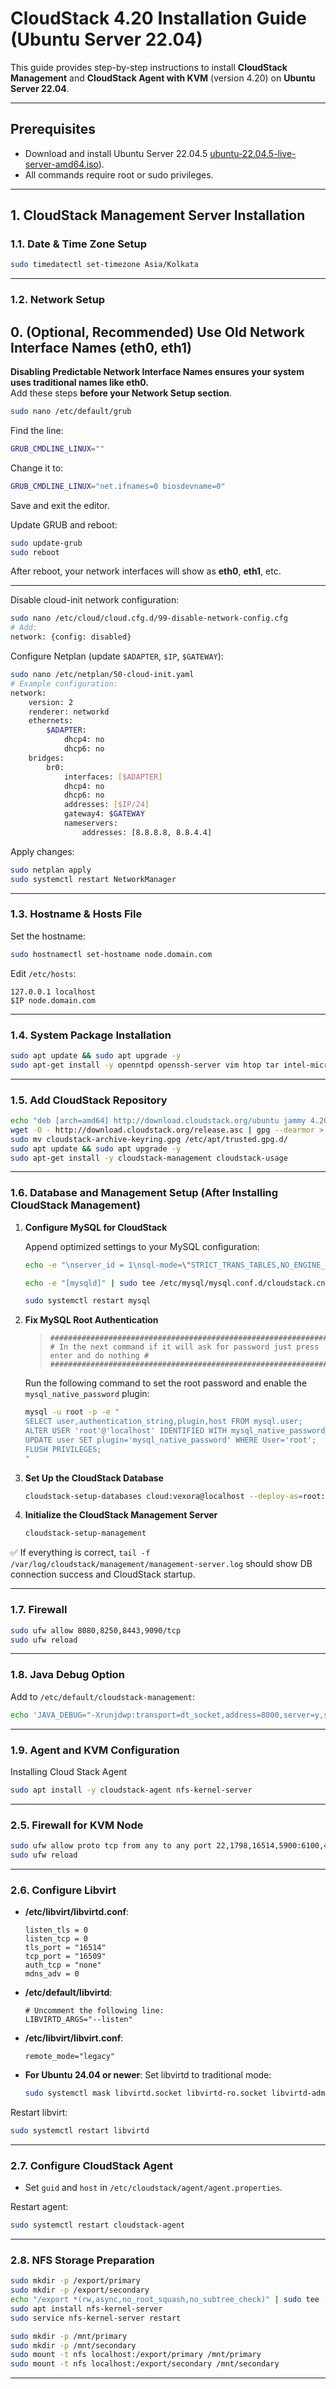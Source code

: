 # CloudStack 4.20 Installation Guide (Ubuntu Server 22.04)

This guide provides step-by-step instructions to install **CloudStack Management** and **CloudStack Agent with KVM** (version 4.20) on **Ubuntu Server 22.04**.

***

## Prerequisites

- Download and install Ubuntu Server 22.04.5 [ubuntu-22.04.5-live-server-amd64.iso](https://releases.ubuntu.com/jammy/ubuntu-22.04.5-live-server-amd64.iso)).
- All commands require root or sudo privileges.

***

## 1. CloudStack Management Server Installation

### 1.1. Date & Time Zone Setup

```sh
sudo timedatectl set-timezone Asia/Kolkata
```

***

### 1.2. Network Setup

## 0. (Optional, Recommended) Use Old Network Interface Names (eth0, eth1)

**Disabling Predictable Network Interface Names ensures your system uses traditional names like eth0.**  
Add these steps **before your Network Setup section**.

```sh
sudo nano /etc/default/grub
```

Find the line:

```sh
GRUB_CMDLINE_LINUX=""
```

Change it to:

```sh
GRUB_CMDLINE_LINUX="net.ifnames=0 biosdevname=0"
```

Save and exit the editor.

Update GRUB and reboot:

```sh
sudo update-grub
sudo reboot
```

After reboot, your network interfaces will show as **eth0**, **eth1**, etc.

***

Disable cloud-init network configuration:

```sh
sudo nano /etc/cloud/cloud.cfg.d/99-disable-network-config.cfg
# Add:
network: {config: disabled}
```

Configure Netplan (update `$ADAPTER`, `$IP`, `$GATEWAY`):

```sh
sudo nano /etc/netplan/50-cloud-init.yaml
# Example configuration:
network:
    version: 2
    renderer: networkd
    ethernets:
        $ADAPTER:
            dhcp4: no
            dhcp6: no
    bridges:
        br0:
            interfaces: [$ADAPTER]
            dhcp4: no
            dhcp6: no
            addresses: [$IP/24]
            gateway4: $GATEWAY
            nameservers:
                addresses: [8.8.8.8, 8.8.4.4]
```

Apply changes:

```sh
sudo netplan apply
sudo systemctl restart NetworkManager
```

***

### 1.3. Hostname & Hosts File

Set the hostname:

```sh
sudo hostnamectl set-hostname node.domain.com
```

Edit `/etc/hosts`:

```
127.0.0.1 localhost
$IP node.domain.com
```

***

### 1.4. System Package Installation

```sh
sudo apt update && sudo apt upgrade -y
sudo apt-get install -y openntpd openssh-server vim htop tar intel-microcode bridge-utils mysql-server
```

***

### 1.5. Add CloudStack Repository

```sh
echo "deb [arch=amd64] http://download.cloudstack.org/ubuntu jammy 4.20" | sudo tee /etc/apt/sources.list.d/cloudstack.list
wget -O - http://download.cloudstack.org/release.asc | gpg --dearmor > cloudstack-archive-keyring.gpg
sudo mv cloudstack-archive-keyring.gpg /etc/apt/trusted.gpg.d/
sudo apt update && sudo apt upgrade -y
sudo apt-get install -y cloudstack-management cloudstack-usage
```

***

### 1.6. Database and Management Setup (After Installing CloudStack Management)

1. **Configure MySQL for CloudStack**

   Append optimized settings to your MySQL configuration:

   ```sh
   echo -e "\nserver_id = 1\nsql-mode=\"STRICT_TRANS_TABLES,NO_ENGINE_SUBSTITUTION,ERROR_FOR_DIVISION_BY_ZERO,NO_ZERO_DATE,NO_ZERO_IN_DATE,NO_ENGINE_SUBSTITUTION\"\ninnodb_rollback_on_timeout=1\ninnodb_lock_wait_timeout=600\nmax_connections=1000\nlog-bin=mysql-bin\nbinlog-format = 'ROW'" | sudo tee -a /etc/mysql/mysql.conf.d/mysqld.cnf

   echo -e "[mysqld]" | sudo tee /etc/mysql/mysql.conf.d/cloudstack.cnf

   sudo systemctl restart mysql
   ```

2. **Fix MySQL Root Authentication**

   > ```
   > ###################################################################################
   > # In the next command if it will ask for password just press enter and do nothing #
   > ###################################################################################
   > ```

   Run the following command to set the root password and enable the `mysql_native_password` plugin:

   ```sh
   mysql -u root -p -e "
   SELECT user,authentication_string,plugin,host FROM mysql.user;
   ALTER USER 'root'@'localhost' IDENTIFIED WITH mysql_native_password BY 'vexora';
   UPDATE user SET plugin='mysql_native_password' WHERE User='root';
   FLUSH PRIVILEGES;
   "
   ```

3. **Set Up the CloudStack Database**

   ```sh
   cloudstack-setup-databases cloud:vexora@localhost --deploy-as=root:vexora
   ```

4. **Initialize the CloudStack Management Server**

   ```sh
   cloudstack-setup-management
   ```

✅ If everything is correct, ```tail -f /var/log/cloudstack/management/management-server.log``` should show DB connection success and CloudStack startup.
***

### 1.7. Firewall

```sh
sudo ufw allow 8080,8250,8443,9090/tcp
sudo ufw reload
```

***

### 1.8. Java Debug Option

Add to `/etc/default/cloudstack-management`:

```sh
echo 'JAVA_DEBUG="-Xrunjdwp:transport=dt_socket,address=8000,server=y,suspend=n"' | sudo tee -a /etc/default/cloudstack-management
```

***

### 1.9. Agent and KVM Configuration

Installing Cloud Stack Agent

```sh
sudo apt install -y cloudstack-agent nfs-kernel-server
```

***

### 2.5. Firewall for KVM Node

```sh
sudo ufw allow proto tcp from any to any port 22,1798,16514,5900:6100,49152:49216
sudo ufw reload
```

***

### 2.6. Configure Libvirt

- **/etc/libvirt/libvirtd.conf**:

  ```
  listen_tls = 0
  listen_tcp = 0
  tls_port = "16514"
  tcp_port = "16509"
  auth_tcp = "none"
  mdns_adv = 0
  ```

- **/etc/default/libvirtd**:

  ```
  # Uncomment the following line:
  LIBVIRTD_ARGS="--listen"
  ```

- **/etc/libvirt/libvirt.conf**:

  ```
  remote_mode="legacy"
  ```

- **For Ubuntu 24.04 or newer**: Set libvirtd to traditional mode:
  ```sh
  sudo systemctl mask libvirtd.socket libvirtd-ro.socket libvirtd-admin.socket libvirtd-tls.socket libvirtd-tcp.socket
  ```

Restart libvirt:

```sh
sudo systemctl restart libvirtd
```

***

### 2.7. Configure CloudStack Agent

- Set `guid` and `host` in `/etc/cloudstack/agent/agent.properties`.

Restart agent:

```sh
sudo systemctl restart cloudstack-agent
```

***

### 2.8. NFS Storage Preparation

```sh
sudo mkdir -p /export/primary
sudo mkdir -p /export/secondary
echo "/export *(rw,async,no_root_squash,no_subtree_check)" | sudo tee -a /etc/exports
sudo apt install nfs-kernel-server
sudo service nfs-kernel-server restart

sudo mkdir -p /mnt/primary
sudo mkdir -p /mnt/secondary
sudo mount -t nfs localhost:/export/primary /mnt/primary
sudo mount -t nfs localhost:/export/secondary /mnt/secondary
```
***
